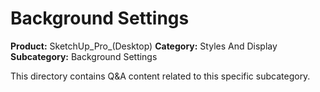 # Background Settings

**Product:** SketchUp_Pro_(Desktop)
**Category:** Styles And Display
**Subcategory:** Background Settings

This directory contains Q&A content related to this specific subcategory.

